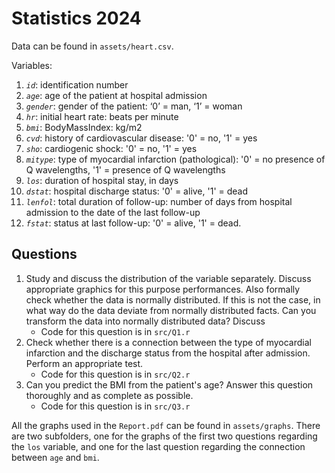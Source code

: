 # Statistics 2024

Data can be found in `assets/heart.csv`.

Variables:

1. *`id`*: identification number
2. *`age`*: age of the patient at hospital admission
3. *`gender`*: gender of the patient: ‘0’ = man, ‘1’ = woman
4. *`hr`*: initial heart rate: beats per minute
5. *`bmi`*: BodyMassIndex: kg/m2
6. *`cvd`*: history of cardiovascular disease: '0' = no, '1' = yes
7. *`sho`*: cardiogenic shock: '0' = no, '1' = yes
8. *`mitype`*: type of myocardial infarction (pathological): '0' = no presence of Q wavelengths, '1' = presence of Q wavelengths
9. *`los`*: duration of hospital stay, in days
10. *`dstat`*: hospital discharge status: '0' = alive, '1' = dead
11. *`lenfol`*: total duration of follow-up: number of days from hospital admission to the date of the last follow-up
12. *`fstat`*: status at last follow-up: '0' = alive, '1' = dead.

## Questions

1. Study and discuss the distribution of the variable separately. Discuss appropriate graphics for this purpose performances. Also formally check whether the data is normally distributed. If this is not the case, in what way do the data deviate from normally distributed facts. Can you transform the data into normally distributed data? Discuss
    - Code for this question is in `src/Q1.r`
2. Check whether there is a connection between the type of myocardial infarction and the discharge status from the hospital after admission. Perform an appropriate test.
    - Code for this question is in `src/Q2.r`
3. Can you predict the BMI from the patient's age? Answer this question thoroughly
and as complete as possible.
    - Code for this question is in `src/Q3.r`

All the graphs used in the `Report.pdf` can be found in `assets/graphs`. There are two subfolders, one for the graphs of the first two questions regarding the `los` variable, and one for the last question regarding the connection between `age` and `bmi`.
